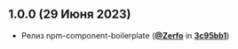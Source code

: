 ## 1.0.0 (29 Июня 2023)

- Релиз npm-component-boilerplate ([**@Zerfo**](https://github.com/Zerfo) in [**3c95bb1**](https://github.com/Zerfo/npm-functions-boilerplate/commit/3c95bb1f1e608f93b7d35dfba336ae1c25a27762))